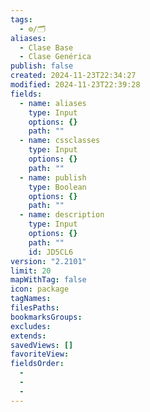 ```yaml
---
tags:
  - ⚙️/🗂️
aliases:
  - Clase Base
  - Clase Genérica
publish: false
created: 2024-11-23T22:34:27
modified: 2024-11-23T22:39:28
fields:
  - name: aliases
    type: Input
    options: {}
    path: ""
  - name: cssclasses
    type: Input
    options: {}
    path: ""
  - name: publish
    type: Boolean
    options: {}
    path: ""
  - name: description
    type: Input
    options: {}
    path: ""
    id: JD5CL6
version: "2.2101"
limit: 20
mapWithTag: false
icon: package
tagNames: 
filesPaths: 
bookmarksGroups: 
excludes: 
extends: 
savedViews: []
favoriteView: 
fieldsOrder:
  - 
  - 
  - 
---
```

